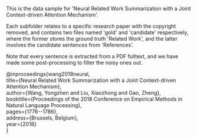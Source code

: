 This is the data sample for 'Neural Related Work Summarization with a Joint Context-driven Attention Mechanism'.

Each subfolder relates to a specific research paper with the copyright removed, and contains two files named 'gold' and 'candidate' respectively, where the former stores the ground truth 'Related Work', and the latter involves the candidate sentences from 'References'.

Note that every sentence is extracted from a PDF fulltext, and we have made some post-processing to filter the noisy ones out.

@inproceedings{wang2018neural,  
  title={Neural Related Work Summarization with a Joint Context-driven Attention Mechanism},  
  author={Wang, Yongzhen and Liu, Xiaozhong and Gao, Zheng},  
  booktitle={Proceedings of the 2018 Conference on Empirical Methods in Natural Language Processing},  
  pages={1776--1786},  
  address={Brussels, Belgium},  
  year={2018}  
}
